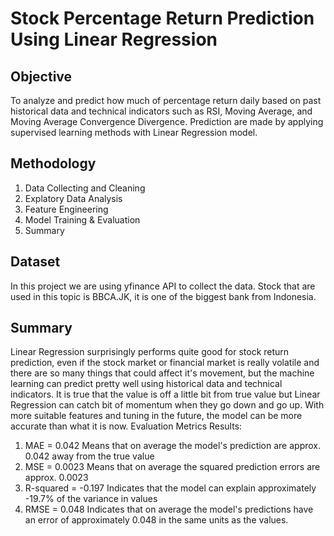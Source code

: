 # Stock Percentage Return Prediction Using Linear Regression

## Objective
To analyze and predict how much of percentage return daily based on past historical data and technical indicators such as RSI, Moving Average, and Moving Average Convergence Divergence. Prediction are made by applying supervised learning methods with Linear Regression model.

## Methodology
1. Data Collecting and Cleaning
2. Explatory Data Analysis
3. Feature Engineering
4. Model Training & Evaluation
5. Summary

## Dataset
In this project we are using yfinance API to collect the data. 
Stock that are used in this topic is BBCA.JK, it is one of the biggest bank from Indonesia.

## Summary
Linear Regression surprisingly performs quite good for stock return prediction, even if the stock market or financial market is really volatile and there are so many things that could affect it's movement, but the machine learning can predict pretty well using historical data and technical indicators. It is true that the value is off a little bit from true value but Linear Regression can catch bit of momentum when they go down and go up. With more suitable features and tuning in the future, the model can be more accurate than what it is now.
Evaluation Metrics Results:
1. MAE = 0.042
Means that on average the model's prediction are approx. 0.042 away from the true value
2. MSE = 0.0023
Means that on average the squared prediction errors are approx. 0.0023
3. R-squared = -0.197 
Indicates that the model can explain approximately -19.7% of the variance in values
4. RMSE = 0.048
Indicates that on average the model's predictions have an error of approximately 0.048 in the same units as the values.
